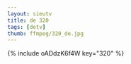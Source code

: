 ```yaml
--- 
layout: sieutv
title: de 320
tags: [detv]
thumb: ffmpeg/320_de.jpg
---
```

{% include oADdzK6f4W key="320" %} 
